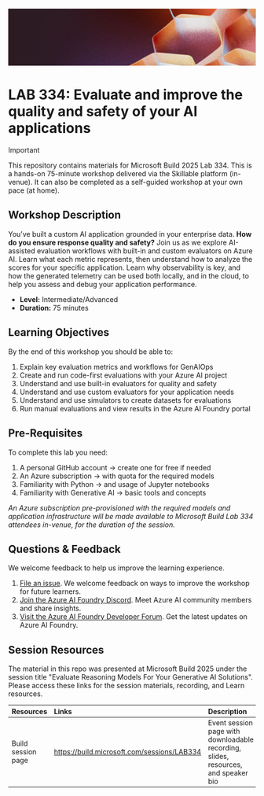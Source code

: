 <p align="center">
<img src="img/banner.jpg" alt="decorative banner" width="1200"/>
</p>

# LAB 334: Evaluate and improve the quality and safety of your AI applications

> [!IMPORTANT]  
> This repository contains materials for Microsoft Build 2025 Lab 334. This is a hands-on 75-minute workshop delivered via the Skillable platform (in-venue). It can also be completed as a self-guided workshop at your own pace (at home).

## Workshop Description

You’ve built a custom AI application grounded in your enterprise data. **How do you ensure response quality and safety?** Join us as we explore AI-assisted evaluation workflows with built-in and custom evaluators on Azure AI. Learn what each metric represents, then understand how to analyze the scores for your specific application. Learn why observability is key, and how the generated telemetry can be used both locally, and in the cloud, to help you assess and debug your application performance.  

- **Level:** Intermediate/Advanced
- **Duration:** 75 minutes


## Learning Objectives

By the end of this workshop you should be able to:

1. Explain key evaluation metrics and workflows for GenAIOps
1. Create and run code-first evaluations with your Azure AI project
1. Understand and use built-in evaluators for quality and safety
1. Understand and use custom evaluators for your application needs
1. Understand and use simulators to create datasets for evaluations
1. Run manual evaluations and view results in the Azure AI Foundry portal

## Pre-Requisites

To complete this lab you need:

1. A personal GitHub account → create one for free if needed
1. An Azure subscription → with quota for the required models
1. Familiarity with Python → and usage of Jupyter notebooks
1. Familiarity with Generative AI → basic tools and concepts


_An Azure subscription pre-provisioned with the required models and application infrastructure will be made available to Microsoft Build Lab 334 attendees in-venue, for the duration of the session._


## Questions & Feedback

We welcome feedback to help us improve the learning experience. 

1. [File an issue](https://github.com/microsoft/BUILD25-LAB334/issues/new). We welcome feedback on ways to improve the workshop for future learners.
1. [Join the Azure AI Foundry Discord](https://aka.ms/azureaifoundry/discord). Meet Azure AI community members and share insights.
1. [Visit the Azure AI Foundry Developer Forum](https://aka.ms/azureaifoundry/forum). Get the latest updates on Azure AI Foundry.

## Session Resources 

The material in this repo was presented at Microsoft Build 2025 under the session title "Evaluate Reasoning Models For Your Generative AI Solutions". Please access these links for the session materials, recording, and Learn resources. 

| Resources          | Links                             | Description        |
|:-------------------|:----------------------------------|:-------------------|
| Build session page | https://build.microsoft.com/sessions/LAB334 | Event session page with downloadable recording, slides, resources, and speaker bio |